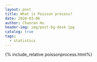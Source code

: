 ```yaml
---
layout: post
title: What is Poisson process?
date: 2020-03-06
author: Chaoran Hu
header-img: img/post-bg-desk.jpg
catalog: true
tags:
  - statistics
---
```


{% include_relative poissonprocess.html%}
